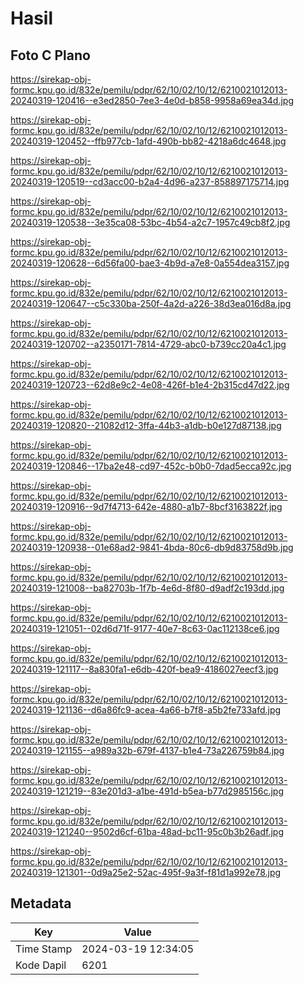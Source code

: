 # Hasil

## Foto C Plano

https://sirekap-obj-formc.kpu.go.id/832e/pemilu/pdpr/62/10/02/10/12/6210021012013-20240319-120416--e3ed2850-7ee3-4e0d-b858-9958a69ea34d.jpg

https://sirekap-obj-formc.kpu.go.id/832e/pemilu/pdpr/62/10/02/10/12/6210021012013-20240319-120452--ffb977cb-1afd-490b-bb82-4218a6dc4648.jpg

https://sirekap-obj-formc.kpu.go.id/832e/pemilu/pdpr/62/10/02/10/12/6210021012013-20240319-120519--cd3acc00-b2a4-4d96-a237-858897175714.jpg

https://sirekap-obj-formc.kpu.go.id/832e/pemilu/pdpr/62/10/02/10/12/6210021012013-20240319-120538--3e35ca08-53bc-4b54-a2c7-1957c49cb8f2.jpg

https://sirekap-obj-formc.kpu.go.id/832e/pemilu/pdpr/62/10/02/10/12/6210021012013-20240319-120628--6d56fa00-bae3-4b9d-a7e8-0a554dea3157.jpg

https://sirekap-obj-formc.kpu.go.id/832e/pemilu/pdpr/62/10/02/10/12/6210021012013-20240319-120647--c5c330ba-250f-4a2d-a226-38d3ea016d8a.jpg

https://sirekap-obj-formc.kpu.go.id/832e/pemilu/pdpr/62/10/02/10/12/6210021012013-20240319-120702--a2350171-7814-4729-abc0-b739cc20a4c1.jpg

https://sirekap-obj-formc.kpu.go.id/832e/pemilu/pdpr/62/10/02/10/12/6210021012013-20240319-120723--62d8e9c2-4e08-426f-b1e4-2b315cd47d22.jpg

https://sirekap-obj-formc.kpu.go.id/832e/pemilu/pdpr/62/10/02/10/12/6210021012013-20240319-120820--21082d12-3ffa-44b3-a1db-b0e127d87138.jpg

https://sirekap-obj-formc.kpu.go.id/832e/pemilu/pdpr/62/10/02/10/12/6210021012013-20240319-120846--17ba2e48-cd97-452c-b0b0-7dad5ecca92c.jpg

https://sirekap-obj-formc.kpu.go.id/832e/pemilu/pdpr/62/10/02/10/12/6210021012013-20240319-120916--9d7f4713-642e-4880-a1b7-8bcf3163822f.jpg

https://sirekap-obj-formc.kpu.go.id/832e/pemilu/pdpr/62/10/02/10/12/6210021012013-20240319-120938--01e68ad2-9841-4bda-80c6-db9d83758d9b.jpg

https://sirekap-obj-formc.kpu.go.id/832e/pemilu/pdpr/62/10/02/10/12/6210021012013-20240319-121008--ba82703b-1f7b-4e6d-8f80-d9adf2c193dd.jpg

https://sirekap-obj-formc.kpu.go.id/832e/pemilu/pdpr/62/10/02/10/12/6210021012013-20240319-121051--02d6d71f-9177-40e7-8c63-0ac112138ce6.jpg

https://sirekap-obj-formc.kpu.go.id/832e/pemilu/pdpr/62/10/02/10/12/6210021012013-20240319-121117--8a830fa1-e6db-420f-bea9-4186027eecf3.jpg

https://sirekap-obj-formc.kpu.go.id/832e/pemilu/pdpr/62/10/02/10/12/6210021012013-20240319-121136--d6a86fc9-acea-4a66-b7f8-a5b2fe733afd.jpg

https://sirekap-obj-formc.kpu.go.id/832e/pemilu/pdpr/62/10/02/10/12/6210021012013-20240319-121155--a989a32b-679f-4137-b1e4-73a226759b84.jpg

https://sirekap-obj-formc.kpu.go.id/832e/pemilu/pdpr/62/10/02/10/12/6210021012013-20240319-121219--83e201d3-a1be-491d-b5ea-b77d2985156c.jpg

https://sirekap-obj-formc.kpu.go.id/832e/pemilu/pdpr/62/10/02/10/12/6210021012013-20240319-121240--9502d6cf-61ba-48ad-bc11-95c0b3b26adf.jpg

https://sirekap-obj-formc.kpu.go.id/832e/pemilu/pdpr/62/10/02/10/12/6210021012013-20240319-121301--0d9a25e2-52ac-495f-9a3f-f81d1a992e78.jpg


## Metadata

| Key        | Value               |
| ---------- | ------------------- |
| Time Stamp | 2024-03-19 12:34:05 |
| Kode Dapil | 6201                |



